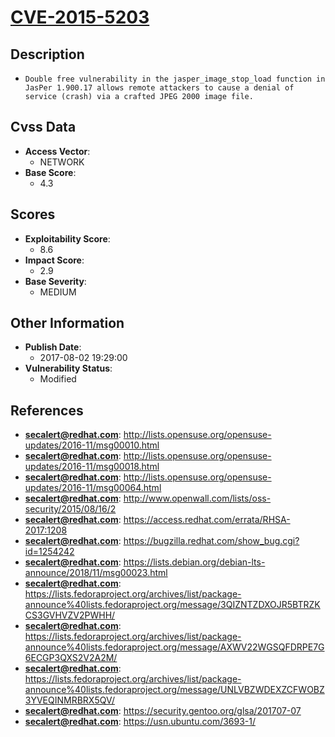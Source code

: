 
# [CVE-2015-5203](http://lists.opensuse.org/opensuse-updates/2016-11/msg00010.html)

## Description

- `Double free vulnerability in the jasper_image_stop_load function in JasPer 1.900.17 allows remote attackers to cause a denial of service (crash) via a crafted JPEG 2000 image file.`

## Cvss Data

- **Access Vector**:
  - NETWORK
- **Base Score**:
  - 4.3

## Scores

- **Exploitability Score**:
  - 8.6
- **Impact Score**:
  - 2.9
- **Base Severity**:
  - MEDIUM

## Other Information

- **Publish Date**:
  - 2017-08-02 19:29:00
- **Vulnerability Status**:
  - Modified

## References

- **secalert@redhat.com**: http://lists.opensuse.org/opensuse-updates/2016-11/msg00010.html
- **secalert@redhat.com**: http://lists.opensuse.org/opensuse-updates/2016-11/msg00018.html
- **secalert@redhat.com**: http://lists.opensuse.org/opensuse-updates/2016-11/msg00064.html
- **secalert@redhat.com**: http://www.openwall.com/lists/oss-security/2015/08/16/2
- **secalert@redhat.com**: https://access.redhat.com/errata/RHSA-2017:1208
- **secalert@redhat.com**: https://bugzilla.redhat.com/show_bug.cgi?id=1254242
- **secalert@redhat.com**: https://lists.debian.org/debian-lts-announce/2018/11/msg00023.html
- **secalert@redhat.com**: https://lists.fedoraproject.org/archives/list/package-announce%40lists.fedoraproject.org/message/3QIZNTZDXOJR5BTRZKCS3GVHVZV2PWHH/
- **secalert@redhat.com**: https://lists.fedoraproject.org/archives/list/package-announce%40lists.fedoraproject.org/message/AXWV22WGSQFDRPE7G6ECGP3QXS2V2A2M/
- **secalert@redhat.com**: https://lists.fedoraproject.org/archives/list/package-announce%40lists.fedoraproject.org/message/UNLVBZWDEXZCFWOBZ3YVEQINMRBRX5QV/
- **secalert@redhat.com**: https://security.gentoo.org/glsa/201707-07
- **secalert@redhat.com**: https://usn.ubuntu.com/3693-1/

